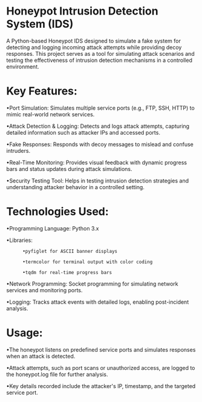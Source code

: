 # Honeypot Intrusion Detection System (IDS)

A Python-based Honeypot IDS designed to simulate a fake system for detecting and logging incoming attack attempts while providing decoy responses. This project serves as a tool for simulating attack scenarios and testing the effectiveness of intrusion detection mechanisms in a controlled environment.

# Key Features:

•Port Simulation: Simulates multiple service ports (e.g., FTP, SSH, HTTP) to mimic real-world network services.        

•Attack Detection & Logging: Detects and logs attack attempts, capturing detailed information such as attacker IPs and accessed ports.                                                                                       


•Fake Responses: Responds with decoy messages to mislead and confuse intruders.    

•Real-Time Monitoring: Provides visual feedback with dynamic progress bars and status updates during attack simulations.

•Security Testing Tool: Helps in testing intrusion detection strategies and understanding attacker behavior in a controlled setting.

# Technologies Used:

•Programming Language: Python 3.x

•Libraries:

          •pyfiglet for ASCII banner displays

          •termcolor for terminal output with color coding
   
          •tqdm for real-time progress bars

•Network Programming: Socket programming for simulating network services and monitoring ports.

•Logging: Tracks attack events with detailed logs, enabling post-incident analysis.

# Usage:

•The honeypot listens on predefined service ports and simulates responses when an attack is detected.

•Attack attempts, such as port scans or unauthorized access, are logged to the honeypot.log file for further analysis.

•Key details recorded include the attacker's IP, timestamp, and the targeted service port.